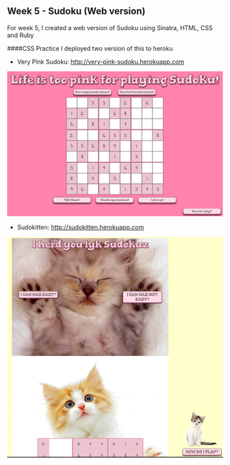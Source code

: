 Week 5 - Sudoku (Web version)
------------------

For week 5, I created a web version of Sudoku using Sinatra, HTML, CSS and Ruby

####CSS Practice
I deployed two version of this to heroku
* Very Pink Sudoku: http://very-pink-sudoku.herokuapp.com

![alt text](https://github.com/jorjahung/sudoku-web-version/blob/master/very-pink-sudoku.png "Very Pink Sudoku")

* Sudokitten: http://sudokitten.herokuapp.com

![alt text](https://github.com/jorjahung/sudoku-web-version/blob/master/sudokitten.png "Sudokitten")